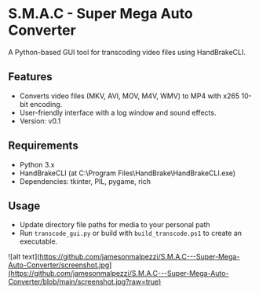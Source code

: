 # S.M.A.C - Super Mega Auto Converter
A Python-based GUI tool for transcoding video files using HandBrakeCLI.

## Features
- Converts video files (MKV, AVI, MOV, M4V, WMV) to MP4 with x265 10-bit encoding.
- User-friendly interface with a log window and sound effects.
- Version: v0.1

## Requirements
- Python 3.x
- HandBrakeCLI (at C:\Program Files\HandBrake\HandBrakeCLI.exe)
- Dependencies: tkinter, PIL, pygame, rich

## Usage
- Update directory file paths for media to your personal path
- Run `transcode_gui.py` or build with `build_transcode.ps1` to create an executable.

![alt text](https://github.com/jamesonmalpezzi/S.M.A.C---Super-Mega-Auto-Converter/screenshot.jpg](https://github.com/jamesonmalpezzi/S.M.A.C---Super-Mega-Auto-Converter/blob/main/screenshot.jpg?raw=true)
